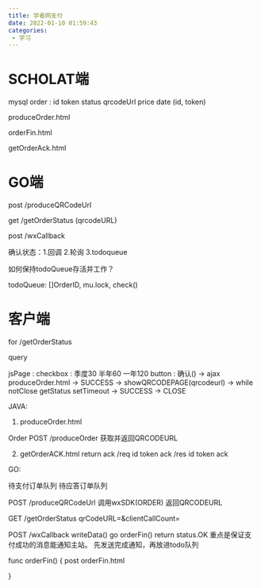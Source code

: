 ```yaml
---
title: 学者网支付
date: 2022-01-10 01:59:43
categories: 
 - 学习
---
```



# SCHOLAT端
mysql order : id token status qrcodeUrl price date (id, token)

produceOrder.html

orderFin.html

getOrderAck.html

# GO端


post /produceQRCodeUrl

get /getOrderStatus (qrcodeURL)

post /wxCallback


确认状态：1.回调 2.轮询 3.todoqueue

如何保持todoQueue存活并工作？

todoQueue: []OrderID, mu.lock,  check()

# 客户端

for /getOrderStatus

query 

jsPage : checkbox : 季度30 半年60 一年120
         button : 确认() -> ajax produceOrder.html -> SUCCESS -> showQRCODEPAGE(qrcodeurl) -> while notClose getStatus setTimeout -> SUCCESS -> CLOSE

JAVA: 

1. produceOrder.html 

Order POST /produceOrder
获取并返回QRCODEURL


2. getOrderACK.html
return ack
/req id token ack
/res id token ack 

GO: 

待支付订单队列
待应答订单队列

POST /produceQRCodeUrl
调用wxSDK(ORDER)
返回QRCODEURL

GET /getOrderStatus qrCodeURL=&clientCallCount= 

POST /wxCallback
writeData()
go orderFin()
return status.OK
重点是保证支付成功的消息能通知主站。
先发送完成通知，再放进todo队列

func orderFin() {
    post orderFin.html

}